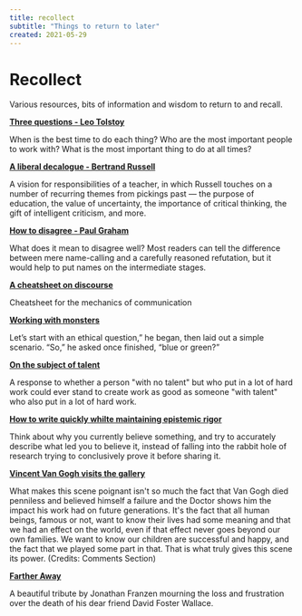 ```yaml
---
title: recollect
subtitle: "Things to return to later"
created: 2021-05-29
---
```

# Recollect

Various resources, bits of information and wisdom to return to and
recall.

**[Three questions - Leo
Tolstoy](https://www.plough.com/en/topics/culture/short-stories/the-three-questions)**

When is the best time to do each thing? Who are the most important
people to work with? What is the most important thing to do at all
times?

**[A liberal decalogue - Bertrand
Russell](https://www.brainpickings.org/2012/05/02/a-liberal-decalogue-bertrand-russell/)**

A vision for responsibilities of a teacher, in which Russell touches on
a number of recurring themes from pickings past — the purpose of
education, the value of uncertainty, the importance of critical
thinking, the gift of intelligent criticism, and more.

**[How to disagree - Paul
Graham](http://www.paulgraham.com/disagree.html)**

What does it mean to disagree well? Most readers can tell the difference
between mere name-calling and a carefully reasoned refutation, but it
would help to put names on the intermediate stages.

**[A cheatsheet on
discourse](https://wiki.xxiivv.com/site/discourse.html)**

Cheatsheet for the mechanics of communication

**[Working with
monsters](https://www.lesswrong.com/posts/o4cgvYmNZnfS4xhxL/working-with-monsters)**

Let’s start with an ethical question,” he began, then laid out a simple
scenario. “So,” he asked once finished, “blue or green?”

**[On the subject of talent](https://drawabox.com/article/talent)**

A response to whether a person "with no talent" but who put in a lot of
hard work could ever stand to create work as good as someone "with
talent" who also put in a lot of hard work.

[**How to write quickly whilte maintaining epistemic
rigor**](https://www.lesswrong.com/posts/Psr9tnQFuEXiuqGcR/how-to-write-quickly-while-maintaining-epistemic-rigor)

Think about why you currently believe something, and try to accurately
describe what led you to believe it, instead of falling into the rabbit
hole of research trying to conclusively prove it before sharing it.

[**Vincent Van Gogh visits the
gallery**](https://www.youtube.com/watch?v=ubTJI_UphPk)

What makes this scene poignant isn't so much the fact that Van Gogh died
penniless and believed himself a failure and the Doctor shows him the
impact his work had on future generations.  It's the fact that all human
beings, famous or not, want to know their lives had some meaning and
that we had an effect on the world, even if that effect never goes
beyond our own families.  We want to know our children are successful
and happy, and the fact that we played some part in that. That is what
truly gives this scene its power. (Credits: Comments Section)

[**Farther Away**](https://www.newyorker.com/magazine/2011/04/18/farther-away-jonathan-franzen)

A beautiful tribute by Jonathan Franzen mourning the loss and
frustration over the death of his dear friend David Foster Wallace.

